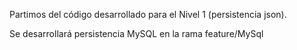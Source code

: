 Partimos del código desarrollado para el Nivel 1 (persistencia json).

Se desarrollará persistencia MySQL en la rama feature/MySql
